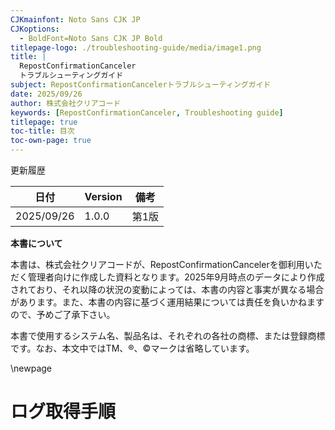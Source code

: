 ```yaml
---
CJKmainfont: Noto Sans CJK JP
CJKoptions:
  - BoldFont=Noto Sans CJK JP Bold
titlepage-logo: ./troubleshooting-guide/media/image1.png
title: |
  RepostConfirmationCanceler
  トラブルシューティングガイド
subject: RepostConfirmationCancelerトラブルシューティングガイド
date: 2025/09/26
author: 株式会社クリアコード
keywords: [RepostConfirmationCanceler, Troubleshooting guide]
titlepage: true
toc-title: 目次
toc-own-page: true
---
```


更新履歴

| 日付       | Version | 備考                              |
|------------|---------|-----------------------------------|
| 2025/09/26 | 1.0.0    | 第1版                             |

**本書について**

本書は、株式会社クリアコードが、RepostConfirmationCancelerを御利用いただく管理者向けに作成した資料となります。2025年9月時点のデータにより作成されており、それ以降の状況の変動によっては、本書の内容と事実が異なる場合があります。また、本書の内容に基づく運用結果については責任を負いかねますので、予めご了承下さい。

本書で使用するシステム名、製品名は、それぞれの各社の商標、または登録商標です。なお、本文中ではTM、®、©マークは省略しています。

\newpage

# ログ取得手順


